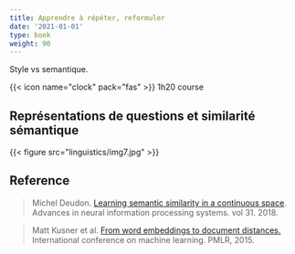 ```yaml
---
title: Apprendre à répéter, reformuler
date: '2021-01-01'
type: book
weight: 90
---
```


Style vs semantique.

<!--more-->

{{< icon name="clock" pack="fas" >}} 1h20 course

## Représentations de questions et similarité sémantique

{{< figure src="linguistics/img7.jpg" >}}

## Reference 

> Michel Deudon. [Learning semantic similarity in a continuous space](https://proceedings.neurips.cc/paper/2018/hash/97e8527feaf77a97fc38f34216141515-Abstract.html). Advances in neural information processing systems. vol 31. 2018.

> Matt Kusner et al. [From word embeddings to document distances.](https://proceedings.mlr.press/v37/kusnerb15.pdf) International conference on machine learning. PMLR, 2015.


